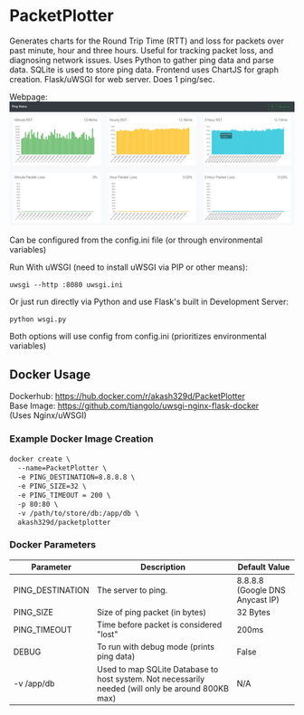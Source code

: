 # PacketPlotter
Generates charts for the Round Trip Time (RTT) and loss for packets over past minute, hour and three hours. Useful for tracking packet loss, and diagnosing network issues. Uses Python to gather ping data and parse data. SQLite is used to store ping data. Frontend uses ChartJS for graph creation. Flask/uWSGI for web server. Does 1 ping/sec.

Webpage:
![Screenshot](https://github.com/akash329d/PacketPlotter/blob/screenshots/screenshot.png?raw=true)

Can be configured from the config.ini file (or through environmental variables) 

Run With uWSGI (need to install uWSGI via PIP or other means):
```shell
uwsgi --http :8080 uwsgi.ini
```  
Or just run directly via Python and use Flask's built in Development Server:
```shell
python wsgi.py
```
Both options will use config from config.ini (prioritizes environmental variables)
## Docker Usage

Dockerhub: https://hub.docker.com/r/akash329d/PacketPlotter  
Base Image: https://github.com/tiangolo/uwsgi-nginx-flask-docker  
(Uses Nginx/uWSGI)

### Example Docker Image Creation
```
docker create \
  --name=PacketPlotter \
  -e PING_DESTINATION=8.8.8.8 \
  -e PING_SIZE=32 \
  -e PING_TIMEOUT = 200 \
  -p 80:80 \
  -v /path/to/store/db:/app/db \
  akash329d/packetplotter
```

### Docker Parameters
Parameter|Description|Default Value
---|---|---
PING_DESTINATION|The server to ping.|8.8.8.8 (Google DNS Anycast IP)
PING_SIZE|Size of ping packet (in bytes)|32 Bytes
PING_TIMEOUT|Time before packet is considered "lost" |200ms
DEBUG|To run with debug mode (prints ping data)|False
-v /app/db|Used to map SQLite Database to host system. Not necessarily needed (will only be around 800KB max)| N/A

